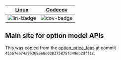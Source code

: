 | [Linux][lin-link] | [Codecov][cov-link] |
| :---------------: | :-----------------: |
| ![lin-badge]      | ![cov-badge]        |

[lin-badge]: https://travis-ci.org/realoptions/main_site.svg "Travis build status"
[lin-link]:  https://travis-ci.org/realoptions/main_site "Travis build status"
[cov-badge]: https://codecov.io/gh/realoptions/main_site/branch/master/graph/badge.svg
[cov-link]:  https://codecov.io/gh/realoptions/main_site

## Main site for option model APIs

This was copied from the [option_price_faas](https://github.com/phillyfan1138/option_price_faas/commit/45b67ee74a9e368ee8e038375875fd49eb2dff1c) at commit `45b67ee74a9e368ee8e038375875fd49eb2dff1c`.  

